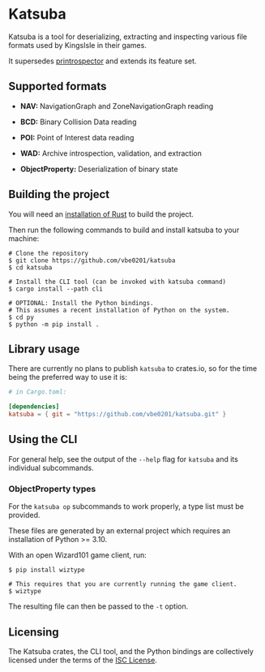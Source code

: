 # Katsuba

Katsuba is a tool for deserializing, extracting and inspecting various file
formats used by KingsIsle in their games.

It supersedes [printrospector](https://gitlab.com/vale_/printrospector) and
extends its feature set.

## Supported formats

- **NAV:** NavigationGraph and ZoneNavigationGraph reading

- **BCD:** Binary Collision Data reading

- **POI:** Point of Interest data reading

- **WAD:** Archive introspection, validation, and extraction

- **ObjectProperty:** Deserialization of binary state

## Building the project

You will need an [installation of Rust](https://www.rust-lang.org/tools/install)
to build the project.

Then run the following commands to build and install katsuba to your machine:

```shell
# Clone the repository
$ git clone https://github.com/vbe0201/katsuba
$ cd katsuba

# Install the CLI tool (can be invoked with katsuba command)
$ cargo install --path cli

# OPTIONAL: Install the Python bindings.
# This assumes a recent installation of Python on the system.
$ cd py
$ python -m pip install .
```

## Library usage

There are currently no plans to publish `katsuba` to crates.io, so for the
time being the preferred way to use it is:

```toml
# in Cargo.toml:

[dependencies]
katsuba = { git = "https://github.com/vbe0201/katsuba.git" }
```

## Using the CLI

For general help, see the output of the `--help` flag for `katsuba` and its
individual subcommands.

### ObjectProperty types

For the `katsuba op` subcommands to work properly, a type list must be provided.

These files are generated by an external project which requires an installation
of Python >= 3.10.

With an open Wizard101 game client, run:

```shell
$ pip install wiztype

# This requires that you are currently running the game client.
$ wiztype
```

The resulting file can then be passed to the `-t` option.

## Licensing

The Katsuba crates, the CLI tool, and the Python bindings are collectively
licensed under the terms of the [ISC License](./LICENSE).
